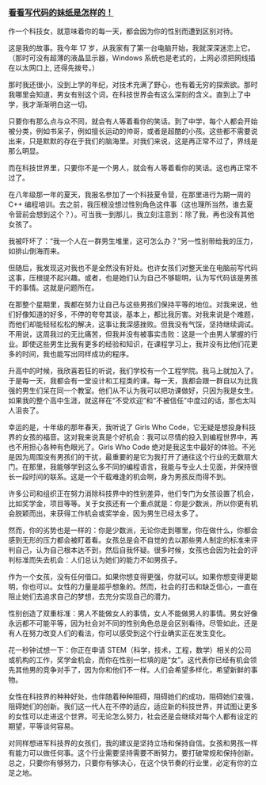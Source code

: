 ### [看看写代码的妹纸是怎样的！](http://www.techug.com/what-its-like-to-be-a-girl-who-codes)

作一个科技女，就意味着你的每一天，都会因为你的性别而遭到区别对待。

这是我的故事。我今年 17 岁，从我家有了第一台电脑开始，我就深深迷恋上它。（那时可没有超薄的液晶显示器，Windows 系统也是老式的，上网必须把网线插在以太网口上, 还得先拨号。）

那时我还很小，没到上学的年纪，对技术充满了野心，也有着无穷的探索欲。那时我哪里会知道，男女有别这个词，在科技世界会有这么深刻的含义。直到上了中学，我才渐渐明白这一切。

只要你有那么点与众不同，就会有人等着看你的笑话。到了中学，每个人都会开始被分类，例如书呆子，例如擅长运动的帅哥，或者是超酷的小孩。这些都不需要说出来，只是默默的存在于我们的脑海里。对我们来说，这是再正常不过了，界线是那么明显。

而在科技世界里，只要你不是一个男人，就会有人等着看你的笑话。这也再正常不过了。

在八年级那一年的夏天，我报名参加了一个科技夏令营，在那里进行为期一周的 C++ 编程培训。去之前，我压根没想过性别角色这件事（这也理所当然，谁去夏令营前会想到这个？）。可当我一到那儿，我立刻注意到：除了我，再也没有其他女孩了。

我被吓坏了：“我一个人在一群男生堆里，这可怎么办？”另一性别带给我的压力，如排山倒海而来。

但随后，我发现这对我也不是全然没有好处。也许女孩们对整天坐在电脑前写代码这事，压根提不起兴趣。或者，也是她们认为自己不够聪明，认为写代码该是男孩干的事情。这就是问题所在。

在那整个星期里，我都在努力让自己与这些男孩们保持平等的地位。对我来说，他们好像知道的好多，不停的夸夸其谈，基本上，都比我厉害。对我来说是个难题，而他们却能轻轻松松的解决，这事让我深感挫败。但我没有气馁，坚持继续调试。不用说，这周我过的无比痛苦，但我并没有被事实击败：这是一个由男人掌握的行业。即使这些男生比我有更多的经验和知识，在课程学习上，我并没有比他们花更多的时间，我也能写出同样成功的程序。

升高中的时候，我欣喜若狂的听说，我们学校有一个工程学院。我马上就加入了。于是每一天，我都会有一堂设计和工程类的课。每一天，我都会跟一群自以为比我强的男生们呆在同一个教室。他们从不认为我可以把功课做好，只因为我是女生。如果我的整个高中生涯，就这样在“不受欢迎”和“不被信任”中度过的话，那也太叫人沮丧了。

幸运的是，十年级的那年春天，我听说了 Girls Who Code，它无疑是想投身科技界的女孩的福音。这对我来说真是个好机会：我可以尽情的投入到编程世界中，再也不用担心各种有色眼光了。Girls Who Code 绝对是我这生中最好的体验。不光是因为周围没有男孩们的干扰，最重要的是它为我打开了通往这个行业的无数扇大门。在那里，我能够学到这么多不同的编程语言，我能与专业人士见面，并保持很长一段时间的联系。这是一个千载难逢的机会啊，身为男孩反而得不到。

许多公司和组织正在努力消除科技界中的性别差异，他们专门为女孩设置了机会，比如奖学金，项目等等。关于女孩还有一个重点就是：你是少数派，所以你更有机会脱颖而出，来获得工作机会或奖学金，因为男生已经太多了。

然而，你的劣势也是一样的：你是少数派，无论你走到哪里，你在做什么，你都会感到无形的压力都会被盯着看。女孩总是会不自觉的去以那些男人制定的标准来评判自己，认为自己根本达不到，然后自我怀疑。很多时候，女孩也会因为社会的评判标准而失去机会：人们总认为她们的能力不如男孩子。

作为一个女孩，没有任何借口。如果你想变得更强，你就可以。如果你想变得更聪明，你也可以。女性的力量是超乎想象的。然而，社会的打击和缺乏信心，一直在阻止她们去追求自己的梦想，去充分实现自己的潜力。

性别创造了双重标准：男人不能做女人的事情，女人不能做男人的事情。男女好像永远都不可能平等，因为社会对不同的性别角色总是会区别看待。尽管如此，还是有人在努力改变人们的看法，你可以感受到这个行业确实正在发生变化。

花一秒钟试想一下：你正在申请 STEM（科学，技术，工程，数学）相关的公司或机构的工作，奖学金机会，而你在性别一栏填的是“女”。这代表你已经有机会领先其他男的竞争对手了，因为你和他们不一样。人们会希望多样化，希望新鲜的事物。

女性在科技界的种种好处，也伴随着种种阻碍，阻碍她们的成功，阻碍她们变强，阻碍她们的创新。我们这一代人在不停的适应，适应新的科技世界，并试图让更多的女性可以走进这个世界。可无论怎么努力，社会还是会继续对每个人都有设定的期望，平等谈何容易。

对同样想进军科技界的女孩们，我的建议是坚持立场和保持自信。女孩和男孩一样有能力可以做任何事。这个行业需要坚持需要不断努力。要打破常规和保持创新。总之，只要你有够努力，只要你有够决心，在这个快节奏的行业里，必定有你的立足之地。
